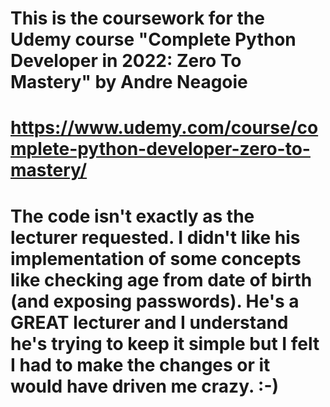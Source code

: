# This is the coursework for the Udemy course "Complete Python Developer in 2022: Zero To Mastery" by Andre Neagoie
# https://www.udemy.com/course/complete-python-developer-zero-to-mastery/
# The code isn't exactly as the lecturer requested. I didn't like his implementation of some concepts like checking age from date of birth (and exposing passwords). He's a GREAT lecturer and I understand he's trying to keep it simple but I felt I had to make the changes or it would have driven me crazy. :-)
